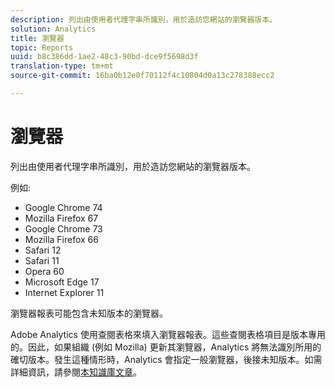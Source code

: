 ```yaml
---
description: 列出由使用者代理字串所識別，用於造訪您網站的瀏覽器版本。
solution: Analytics
title: 瀏覽器
topic: Reports
uuid: b8c386dd-1ae2-48c3-90bd-dce9f5698d3f
translation-type: tm+mt
source-git-commit: 16ba0b12e0f70112f4c10804d0a13c278388ecc2

---
```



# 瀏覽器

列出由使用者代理字串所識別，用於造訪您網站的瀏覽器版本。

例如:

* Google Chrome 74
* Mozilla Firefox 67
* Google Chrome 73
* Mozilla Firefox 66
* Safari 12
* Safari 11
* Opera 60
* Microsoft Edge 17
* Internet Explorer 11

瀏覽器報表可能包含未知版本的瀏覽器。

Adobe Analytics 使用查閱表格來填入瀏覽器報表。這些查閱表格項目是版本專用的。因此，如果組織 (例如 Mozilla) 更新其瀏覽器，Analytics 將無法識別所用的確切版本。發生這種情形時，Analytics 會指定一般瀏覽器，後接未知版本。如需詳細資訊，請參閱[本知識庫文章](https://helpx.adobe.com/analytics/kb/browser-unknown-version.html)。

